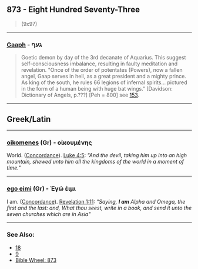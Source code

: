 ## 873 - Eight Hundred Seventy-Three
> (9x97)

---

### [Gaaph](/keys/GOPf) - געף
> Goetic demon by day of the 3rd decanate of Aquarius. This suggest self-consciousness imbalance, resulting in faulty meditation and revelation. "Once of the order of potentates (Powers), now a fallen angel, Gaap serves in hell, as a great president and a mighty prince. As king of the south, he rules 66 legions of infernal spirits... pictured in the form of a human being with huge bat wings." [Davidson: Dictionary of Angels, p.???] [Peh = 800] see [153](153).

---

## Greek/Latin

---

### [oikomenes](/greek?word=oikoumenhs) (Gr) - οἰκουμένης
World. ([Concordance](https://biblehub.com/greek/oikoumene_s_3625.htm)). [Luke 4:5](http://biblehub.com/luke/4-5.htm): *"And the devil, taking him up into an high mountain, shewed unto him all the kingdoms of the world in a moment of time."*

---

### [ego eimi](/greek?word=egO+eimi) (Gr) - Ἐγώ ἐιμι
I am. ([Concordance](https://biblehub.com/greek/ego__1473.htm)). [Revelation 1:11](https://biblehub.com/revelation/1-11.htm): *"Saying, **I am** Alpha and Omega, the first and the last: and, What thou seest, write in a book, and send it unto the seven churches which are in Asia"*

---

### See Also:

- [18](18)
- [9](9)
- [Bible Wheel: 873](https://www.biblewheel.com//GR/GR_Database.php?SearchBy_Gematria=873)
